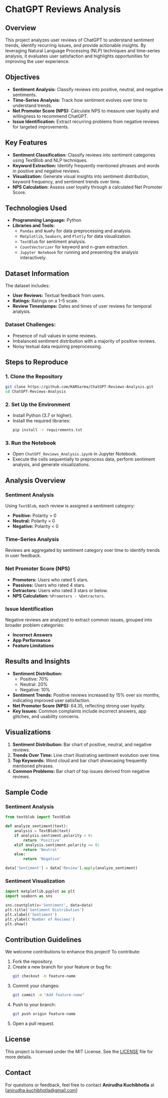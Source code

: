 # ChatGPT Reviews Analysis

## Overview
This project analyzes user reviews of ChatGPT to understand sentiment trends, identify recurring issues, and provide actionable insights. By leveraging Natural Language Processing (NLP) techniques and time-series analysis, it evaluates user satisfaction and highlights opportunities for improving the user experience.

## Objectives
- **Sentiment Analysis:** Classify reviews into positive, neutral, and negative sentiments.
- **Time-Series Analysis:** Track how sentiment evolves over time to understand trends.
- **Net Promoter Score (NPS):** Calculate NPS to measure user loyalty and willingness to recommend ChatGPT.
- **Issue Identification:** Extract recurring problems from negative reviews for targeted improvements.

## Key Features
- **Sentiment Classification:** Classify reviews into sentiment categories using TextBlob and NLP techniques.
- **Keyword Extraction:** Identify frequently mentioned phrases and words in positive and negative reviews.
- **Visualization:** Generate visual insights into sentiment distribution, keyword frequency, and sentiment trends over time.
- **NPS Calculation:** Assess user loyalty through a calculated Net Promoter Score.

## Technologies Used
- **Programming Language:** Python
- **Libraries and Tools:**
  - `Pandas` and `NumPy` for data preprocessing and analysis.
  - `Matplotlib`, `Seaborn`, and `Plotly` for data visualization.
  - `TextBlob` for sentiment analysis.
  - `CountVectorizer` for keyword and n-gram extraction.
  - `Jupyter Notebook` for running and presenting the analysis interactively.

## Dataset Information
The dataset includes:
- **User Reviews:** Textual feedback from users.
- **Ratings:** Ratings on a 1–5 scale.
- **Review Timestamps:** Dates and times of user reviews for temporal analysis.

### Dataset Challenges:
- Presence of null values in some reviews.
- Imbalanced sentiment distribution with a majority of positive reviews.
- Noisy textual data requiring preprocessing.

## Steps to Reproduce
### 1. Clone the Repository
```bash
git clone https://github.com/KARSarma/ChatGPT-Reviews-Analysis.git
cd ChatGPT-Reviews-Analysis
```

### 2. Set Up the Environment
- Install Python (3.7 or higher).
- Install the required libraries:
  ```bash
  pip install -r requirements.txt
  ```

### 3. Run the Notebook
- Open `ChatGPT_Reviews_Analysis.ipynb` in Jupyter Notebook.
- Execute the cells sequentially to preprocess data, perform sentiment analysis, and generate visualizations.

## Analysis Overview
### Sentiment Analysis
Using `TextBlob`, each review is assigned a sentiment category:
- **Positive:** Polarity > 0
- **Neutral:** Polarity = 0
- **Negative:** Polarity < 0

### Time-Series Analysis
Reviews are aggregated by sentiment category over time to identify trends in user feedback.

### Net Promoter Score (NPS)
- **Promoters:** Users who rated 5 stars.
- **Passives:** Users who rated 4 stars.
- **Detractors:** Users who rated 3 stars or below.
- **NPS Calculation:** `%Promoters - %Detractors`.

### Issue Identification
Negative reviews are analyzed to extract common issues, grouped into broader problem categories:
- **Incorrect Answers**
- **App Performance**
- **Feature Limitations**

## Results and Insights
- **Sentiment Distribution:** 
  - Positive: 70%
  - Neutral: 20%
  - Negative: 10%
- **Sentiment Trends:** Positive reviews increased by 15% over six months, indicating improved user satisfaction.
- **Net Promoter Score (NPS):** 64.35, reflecting strong user loyalty.
- **Key Issues:** Common complaints include incorrect answers, app glitches, and usability concerns.

## Visualizations
1. **Sentiment Distribution:** Bar chart of positive, neutral, and negative reviews.
2. **Trends Over Time:** Line chart illustrating sentiment evolution over time.
3. **Top Keywords:** Word cloud and bar chart showcasing frequently mentioned phrases.
4. **Common Problems:** Bar chart of top issues derived from negative reviews.

## Sample Code
### Sentiment Analysis
```python
from textblob import TextBlob

def analyze_sentiment(text):
    analysis = TextBlob(text)
    if analysis.sentiment.polarity > 0:
        return 'Positive'
    elif analysis.sentiment.polarity == 0:
        return 'Neutral'
    else:
        return 'Negative'

data['Sentiment'] = data['Review'].apply(analyze_sentiment)
```

### Sentiment Visualization
```python
import matplotlib.pyplot as plt
import seaborn as sns

sns.countplot(x='Sentiment', data=data)
plt.title('Sentiment Distribution')
plt.xlabel('Sentiment')
plt.ylabel('Number of Reviews')
plt.show()
```

## Contribution Guidelines
We welcome contributions to enhance this project! To contribute:
1. Fork the repository.
2. Create a new branch for your feature or bug fix:
   ```bash
   git checkout -b feature-name
   ```
3. Commit your changes:
   ```bash
   git commit -m "Add feature-name"
   ```
4. Push to your branch:
   ```bash
   git push origin feature-name
   ```
5. Open a pull request.

## License
This project is licensed under the MIT License. See the [LICENSE](LICENSE) file for more details.

## Contact
For questions or feedback, feel free to contact **Anirudha Kuchibhotla** at [anirudha.kuchibhotla@gmail.com]

